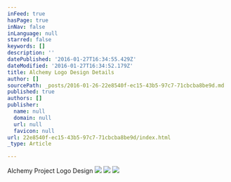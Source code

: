```yaml
---
inFeed: true
hasPage: true
inNav: false
inLanguage: null
starred: false
keywords: []
description: ''
datePublished: '2016-01-27T16:34:55.429Z'
dateModified: '2016-01-27T16:34:52.179Z'
title: Alchemy Logo Design Details
author: []
sourcePath: _posts/2016-01-26-22e8540f-ec15-43b5-97c7-71cbcba8be9d.md
published: true
authors: []
publisher:
  name: null
  domain: null
  url: null
  favicon: null
url: 22e8540f-ec15-43b5-97c7-71cbcba8be9d/index.html
_type: Article

---
```

Alchemy Project Logo Design
![](https://s3-us-west-2.amazonaws.com/the-grid-img/p/857b9bf78784c7a37b099f8e47ea100dd2ac9770.jpg)
![](https://s3-us-west-2.amazonaws.com/the-grid-img/p/7595f4c6719f3a693a866e14abf301fcc213ae95.jpg)
![](https://s3-us-west-2.amazonaws.com/the-grid-img/p/d4cf20b3297b408dc31a72efa81544ff4b0d0341.jpg)